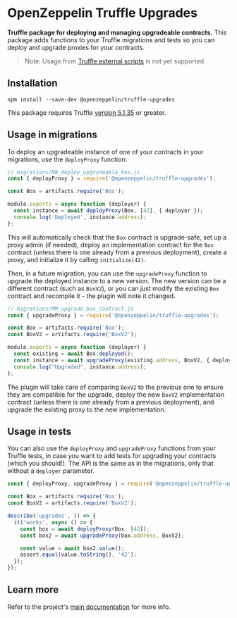 # OpenZeppelin Truffle Upgrades

**Truffle package for deploying and managing upgradeable contracts.** This package adds functions to your Truffle migrations and tests so you can deploy and upgrade proxies for your contracts.

> Note: Usage from [Truffle external scripts](https://www.trufflesuite.com/docs/truffle/getting-started/writing-external-scripts) is not yet supported.

## Installation

```
npm install --save-dev @openzeppelin/truffle-upgrades
```

This package requires Truffle [version 5.1.35](https://github.com/trufflesuite/truffle/releases/tag/v5.1.35) or greater.

## Usage in migrations

To deploy an upgradeable instance of one of your contracts in your migrations, use the `deployProxy` function:

```js
// migrations/NN_deploy_upgradeable_box.js
const { deployProxy } = require('@openzeppelin/truffle-upgrades');

const Box = artifacts.require('Box');

module.exports = async function (deployer) {
  const instance = await deployProxy(Box, [42], { deployer });
  console.log('Deployed', instance.address);
};
```

This will automatically check that the `Box` contract is upgrade-safe, set up a proxy admin (if needed), deploy an implementation contract for the `Box` contract (unless there is one already from a previous deployment), create a proxy, and initialize it by calling `initialize(42)`.

Then, in a future migration, you can use the `upgradeProxy` function to upgrade the deployed instance to a new version. The new version can be a different contract (such as `BoxV2`), or you can just modify the existing `Box` contract and recompile it - the plugin will note it changed.

```js
// migrations/MM_upgrade_box_contract.js
const { upgradeProxy } = require('@openzeppelin/truffle-upgrades');

const Box = artifacts.require('Box');
const BoxV2 = artifacts.require('BoxV2');

module.exports = async function (deployer) {
  const existing = await Box.deployed();
  const instance = await upgradeProxy(existing.address, BoxV2, { deployer });
  console.log("Upgraded", instance.address);
};
```

The plugin will take care of comparing `BoxV2` to the previous one to ensure they are compatible for the upgrade, deploy the new `BoxV2` implementation contract (unless there is one already from a previous deployment), and upgrade the existing proxy to the new implementation.

## Usage in tests

You can also use the `deployProxy` and `upgradeProxy` functions from your Truffle tests, in case you want to add tests for upgrading your contracts (which you should!). The API is the same as in the migrations, only that without a `deployer` parameter.

```js
const { deployProxy, upgradeProxy } = require('@openzeppelin/truffle-upgrades');

const Box = artifacts.require('Box');
const BoxV2 = artifacts.require('BoxV2');

describe('upgrades', () => {
  it('works', async () => {
    const box = await deployProxy(Box, [42]);
    const box2 = await upgradeProxy(box.address, BoxV2);

    const value = await box2.value();
    assert.equal(value.toString(), '42');
  });
});
```

## Learn more

Refer to the project's [main documentation](../../README.md) for more info.
